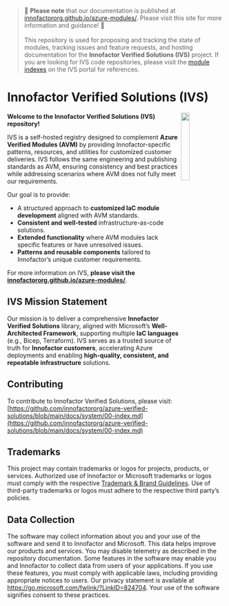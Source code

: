 <!-- markdownlint-disable -->
> 📄 **Please note** that our documentation is published at [innofactororg.github.io/azure-modules/](https://innofactororg.github.io/azure-modules/). Please visit this site for more information and guidance! 📄 <br><br>
> This repository is used for proposing and tracking the state of modules, tracking issues and feature requests, and hosting documentation for the **Innofactor Verified Solutions (IVS)** project. If you are looking for IVS code repositories, please visit the [module indexes](https://innofactor.github.io/Innofactor-Verified-Solutions/indexes/) on the IVS portal for references.
<!-- markdownlint-restore -->

# Innofactor Verified Solutions (IVS)

<img src="docs/static/img/ivs_logo.png" width=20% align=right>

**Welcome to the Innofactor Verified Solutions (IVS) repository!**

IVS is a self-hosted registry designed to complement **Azure Verified Modules (AVM)** by providing Innofactor-specific patterns, resources, and utilities for customized customer deliveries. IVS follows the same engineering and publishing standards as AVM, ensuring consistency and best practices while addressing scenarios where AVM does not fully meet our requirements.

Our goal is to provide:

- A structured approach to **customized IaC module development** aligned with AVM standards.
- **Consistent and well-tested** infrastructure-as-code solutions.
- **Extended functionality** where AVM modules lack specific features or have unresolved issues.
- **Patterns and reusable components** tailored to Innofactor’s unique customer requirements.

For more information on IVS, **please visit the [innofactororg.github.io/azure-modules/](https://innofactororg.github.io/azure-modules/)**.

## IVS Mission Statement

Our mission is to deliver a comprehensive **Innofactor Verified Solutions** library, aligned with Microsoft’s **Well-Architected Framework**, supporting multiple **IaC languages** (e.g., Bicep, Terraform). IVS serves as a trusted source of truth for **Innofactor customers**, accelerating Azure deployments and enabling **high-quality, consistent, and repeatable infrastructure** solutions.

## Contributing

To contribute to Innofactor Verified Solutions, please visit: [https://github.com/innofactororg/azure-verified-solutions/blob/main/docs/system/00-index.md](https://github.com/innofactororg/azure-verified-solutions/blob/main/docs/system/00-index.md)

## Trademarks

This project may contain trademarks or logos for projects, products, or services. Authorized use of Innofactor or Microsoft trademarks or logos must comply with the respective [Trademark & Brand Guidelines](https://www.microsoft.com/en-us/legal/intellectualproperty/trademarks/usage/general). Use of third-party trademarks or logos must adhere to the respective third party’s policies.

## Data Collection

The software may collect information about you and your use of the software and send it to Innofactor and Microsoft. This data helps improve our products and services. You may disable telemetry as described in the repository documentation. Some features in the software may enable you and Innofactor to collect data from users of your applications. If you use these features, you must comply with applicable laws, including providing appropriate notices to users. Our privacy statement is available at <https://go.microsoft.com/fwlink/?LinkID=824704>. Your use of the software signifies consent to these practices.

